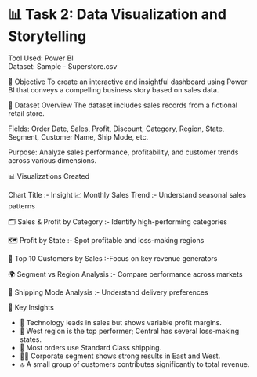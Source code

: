 # 📊 Task 2: Data Visualization and Storytelling
Tool Used: Power BI  
Dataset: Sample - Superstore.csv

🎯 Objective
To create an interactive and insightful dashboard using Power BI that conveys a compelling business story based on sales data.

📁 Dataset Overview
The dataset includes sales records from a fictional retail store.

Fields: Order Date, Sales, Profit, Discount, Category, Region, State, Segment, Customer Name, Ship Mode, etc.

Purpose: Analyze sales performance, profitability, and customer trends across various dimensions.

📊 Visualizations Created

 Chart Title :- Insight 
 📈 Monthly Sales Trend :- Understand seasonal sales patterns 
 
 🗂️ Sales & Profit by Category :- Identify high-performing categories 
 
 🗺️ Profit by State :- Spot profitable and loss-making regions 
 
 👤 Top 10 Customers by Sales :-Focus on key revenue generators
 
 🌍 Segment vs Region Analysis :- Compare performance across markets 
 
 🚚 Shipping Mode Analysis :- Understand delivery preferences 

🧠 Key Insights
- 📌 Technology leads in sales but shows variable profit margins.
- 🧭 West region is the top performer; Central has several loss-making states.
- 🚛 Most orders use Standard Class shipping.
- 🧑‍💼 Corporate segment shows strong results in East and West.
- 🔝 A small group of customers contributes significantly to total revenue.



